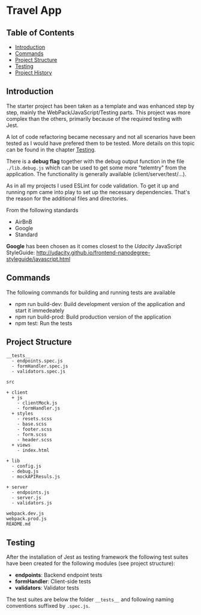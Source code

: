 # Travel App

## Table of Contents

* [Introduction](#introduction)
* [Commands](#commands)
* [Project Structure](#project-structure)
* [Testing](#testing)
* [Project History](#project-history)

## Introduction
The starter project has been taken as a template and was enhanced step by step, mainly the WebPack/JavaScript/Testing parts. This project was more complex than the others, primarily because of the required testing with Jest. 

A lot of code refactoring became necessary and not all scenarios have been tested as I would have prefered them to be tested. More details on this topic can be found in the chapter [Testing](#testing).

There is a **debug flag** together with the debug output function in the file `./lib.debug.js` which can be used to get some more "telemtry" from the application. The functionality is generally available (client/server/test/...).

As in all my projects I used ESLint for code validation. To get it up and running npm came into play to set up the necessary dependencies. That's the reason for the additional files and directories.

From the following standards
* AirBnB
* Google
* Standard

**Google** has been chosen as it comes closest to the *Udacity* JavaScript StyleGuide:
http://udacity.github.io/frontend-nanodegree-styleguide/javascript.html

## Commands

The following commands for building and running tests are available

* npm run build-dev:  Build development version of the application and start it immedeately
* npm run build-prod: Build production version of the application  
* npm test: Run the tests 

## Project Structure

```
__tests__
  - endpoints.spec.js
  - formHandler.spec.js
  - validators.spec.js
  
src

+ client
  + js
    - clientMock.js
    - formHandler.js
  + styles
    - resets.scss
    - base.scss
    - footer.scss
    - form.scss
    - header.scss
  + views
    - index.html
    
+ lib
  - config.js
  - debug.js
  - mockAPIResuls.js
  
+ server
  - endpoints.js
  - server.js
  - validators.js
  
webpack.dev.js
webpack.prod.js
README.md
```

## Testing
After the installation of Jest as testing framework the following test suites have been created for the following modules (see project structure):

* **endpoints**: Backend endpoint tests
* **formHandler**: Client-side tests
* **validators**: Validator tests

The test suites are below the folder `__tests__` and following naming conventions suffixed by `.spec.js`. 
